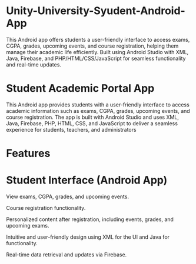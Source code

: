 # Unity-University-Syudent-Android-App
This Android app offers students a user-friendly interface to access exams, CGPA, grades, upcoming events, and course registration, helping them manage their academic life efficiently. Built using Android Studio with XML, Java, Firebase, and PHP/HTML/CSS/JavaScript for seamless functionality and real-time updates.


# Student Academic Portal App

This Android app provides students with a user-friendly interface to access academic information such as exams, CGPA, grades, upcoming events, and course registration. The app is built with Android Studio and uses XML, Java, Firebase, PHP, HTML, CSS, and JavaScript to deliver a seamless experience for students, teachers, and administrators

# Features

# Student Interface (Android App)

View exams, CGPA, grades, and upcoming events.

Course registration functionality.

Personalized content after registration, including events, grades, and upcoming exams.

Intuitive and user-friendly design using XML for the UI and Java for functionality.

Real-time data retrieval and updates via Firebase.

